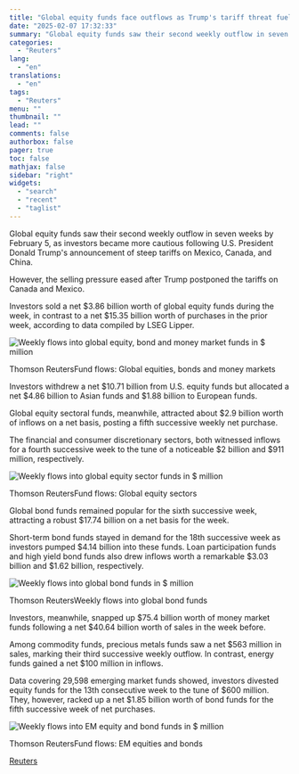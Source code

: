 ```yaml
---
title: "Global equity funds face outflows as Trump's tariff threat fuels caution"
date: "2025-02-07 17:32:33"
summary: "Global equity funds saw their second weekly outflow in seven weeks by February 5, as investors became more cautious following U.S. President Donald Trump's announcement of steep tariffs on Mexico, Canada, and China.However, the selling pressure eased after Trump postponed the tariffs on Canada and Mexico.Investors sold a net $3.86..."
categories:
  - "Reuters"
lang:
  - "en"
translations:
  - "en"
tags:
  - "Reuters"
menu: ""
thumbnail: ""
lead: ""
comments: false
authorbox: false
pager: true
toc: false
mathjax: false
sidebar: "right"
widgets:
  - "search"
  - "recent"
  - "taglist"
---
```


Global equity funds saw their second weekly outflow in seven weeks by February 5, as investors became more cautious following U.S. President Donald Trump's announcement of steep tariffs on Mexico, Canada, and China.

However, the selling pressure eased after Trump postponed the tariffs on Canada and Mexico.

Investors sold a net $3.86 billion worth of global equity funds during the week, in contrast to a net $15.35 billion worth of purchases in the prior week, according to data compiled by LSEG Lipper.

![Weekly flows into global equity, bond and money market funds in $ million](https://s3.tradingview.com/news/image/tag:reuters.com,2025:newsml_L4N3OY0JB-18184f598e34d6a7918361c3f4fd04f0-resized.jpeg)

Thomson ReutersFund flows: Global equities, bonds and money markets



Investors withdrew a net $10.71 billion from U.S. equity funds but allocated a net $4.86 billion to Asian funds and $1.88 billion to European funds.

Global equity sectoral funds, meanwhile, attracted about $2.9 billion worth of inflows on a net basis, posting a fifth successive weekly net purchase.

The financial and consumer discretionary sectors, both witnessed inflows for a fourth successive week to the tune of a noticeable $2 billion and $911 million, respectively.

![Weekly flows into global equity sector funds in $ million](https://s3.tradingview.com/news/image/tag:reuters.com,2025:newsml_L4N3OY0JB-9724375316c1801b72cee16762ff8128-resized.jpeg)

Thomson ReutersFund flows: Global equity sectors



Global bond funds remained popular for the sixth successive week, attracting a robust $17.74 billion on a net basis for the week.

Short-term bond funds stayed in demand for the 18th successive week as investors pumped $4.14 billion into these funds. Loan participation funds and high yield bond funds also drew inflows worth a remarkable $3.03 billion and $1.62 billion, respectively.

![Weekly flows into global bond funds in $ million](https://s3.tradingview.com/news/image/tag:reuters.com,2025:newsml_L4N3OY0JB-064477f3350db6697524acd871af86a0-resized.jpeg)

Thomson ReutersWeekly flows into global bond funds



Investors, meanwhile, snapped up $75.4 billion worth of money market funds following a net $40.64 billion worth of sales in the week before.

Among commodity funds, precious metals funds saw a net $563 million in sales, marking their third successive weekly outflow. In contrast, energy funds gained a net $100 million in inflows.

Data covering 29,598 emerging market funds showed, investors divested equity funds for the 13th consecutive week to the tune of $600 million. They, however, racked up a net $1.85 billion worth of bond funds for the fifth successive week of net purchases.

![Weekly flows into EM equity and bond funds in $ million](https://s3.tradingview.com/news/image/tag:reuters.com,2025:newsml_L4N3OY0JB-9674cfd22558914504fa8756d45484d0-resized.jpeg)

Thomson ReutersFund flows: EM equities and bonds

[Reuters](https://www.tradingview.com/news/reuters.com,2025:newsml_L4N3OY0JB:0-global-equity-funds-face-outflows-as-trump-s-tariff-threat-fuels-caution/)
